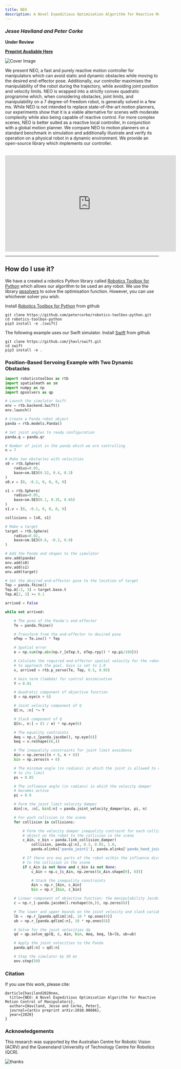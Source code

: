 ```yaml
---
title: NEO
description: A Novel Expeditious Optimisation Algorithm for Reactive Motion Control of Manipulators
---
```


### _Jesse Haviland and Peter Corke_

**Under Review**

**[Preprint Avaliable Here](https://arxiv.org/abs/2010.08686)**

![Cover Image](/images/cover_lite.svg)

We present NEO, a fast and purely reactive motion controller for manipulators which can avoid static and dynamic obstacles while moving to the desired end-effector pose. Additionally, our controller maximises the manipulability of the robot during the trajectory, while avoiding joint position and velocity limits. NEO is wrapped into a strictly convex quadratic programme which, when considering obstacles, joint limits, and manipulability on a 7 degree-of-freedom robot, is generally solved in a few ms. While NEO is not intended to replace state-of-the-art motion planners, our experiments show that it is a viable alternative for scenes with moderate complexity while also being capable of reactive control. For more complex scenes, NEO is better suited as a  reactive local controller, in conjunction with a global motion planner. We compare NEO to motion planners on a standard benchmark in simulation and additionally illustrate and verify its operation on a physical robot in a dynamic environment. We provide an open-source library which implements our controller.

<br>

<iframe width="560" height="315" src="https://www.youtube.com/embed/jSLPJBr8QTY" frameborder="0" allow="accelerometer; autoplay; encrypted-media; gyroscope; picture-in-picture" allowfullscreen></iframe>

<br>


* * *

## How do I use it?

We have a created a robotics Python library called [Robotics Toolbox for Python](https://github.com/petercorke/robotics-toolbox-python) which allows our algorithm to be used an any robot. We use the library [qpsolvers](https://pypi.org/project/qpsolvers/) to solve the optimisation function. However, you can use whichever solver you wish.

Install [Robotics Toolbox for Python](https://github.com/petercorke/robotics-toolbox-python) from github

```shell
git clone https://github.com/petercorke/robotics-toolbox-python.git
cd robotics-toolbox-python
pip3 install -e .[swift]
```

The following example uses our Swift simulator. Install [Swift](https://github.com/jhavl/swift) from github

```shell
git clone https://github.com/jhavl/swift.git
cd swift
pip3 install -e .
```

### Position-Based Servoing Example with Two Dynamic Obstacles
```python
import roboticstoolbox as rtb
import spatialmath as sm
import numpy as np
import qpsolvers as qp

# Launch the simulator Swift
env = rtb.backend.Swift()
env.launch()

# Create a Panda robot object
panda = rtb.models.Panda()

# Set joint angles to ready configuration
panda.q = panda.qr

# Number of joint in the panda which we are controlling
n = 7

# Make two obstacles with velocities
s0 = rtb.Sphere(
    radius=0.05,
    base=sm.SE3(0.52, 0.4, 0.3)
)
s0.v = [0, -0.2, 0, 0, 0, 0]

s1 = rtb.Sphere(
    radius=0.05,
    base=sm.SE3(0.1, 0.35, 0.65)
)
s1.v = [0, -0.2, 0, 0, 0, 0]

collisions = [s0, s1]

# Make a target
target = rtb.Sphere(
    radius=0.02,
    base=sm.SE3(0.6, -0.2, 0.0)
)

# Add the Panda and shapes to the simulator
env.add(panda)
env.add(s0)
env.add(s1)
env.add(target)

# Set the desired end-effector pose to the location of target
Tep = panda.fkine()
Tep.A[:3, 3] = target.base.t
Tep.A[2, 3] += 0.1

arrived = False

while not arrived:

    # The pose of the Panda's end-effector
    Te = panda.fkine()

    # Transform from the end-effector to desired pose
    eTep = Te.inv() * Tep

    # Spatial error
    e = np.sum(np.abs(np.r_[eTep.t, eTep.rpy() * np.pi/180]))

    # Calulate the required end-effector spatial velocity for the robot
    # to approach the goal. Gain is set to 1.0
    v, arrived = rtb.p_servo(Te, Tep, 0.5, 0.05)

    # Gain term (lambda) for control minimisation
    Y = 0.01

    # Quadratic component of objective function
    Q = np.eye(n + 6)

    # Joint velocity component of Q
    Q[:n, :n] *= Y

    # Slack component of Q
    Q[n:, n:] = (1 / e) * np.eye(6)

    # The equality contraints
    Aeq = np.c_[panda.jacobe(), np.eye(6)]
    beq = v.reshape((6,))

    # The inequality constraints for joint limit avoidance
    Ain = np.zeros((n + 6, n + 6))
    bin = np.zeros(n + 6)

    # The minimum angle (in radians) in which the joint is allowed to approach
    # to its limit
    ps = 0.05

    # The influence angle (in radians) in which the velocity damper
    # becomes active
    pi = 0.9

    # Form the joint limit velocity damper
    Ain[:n, :n], bin[:n] = panda.joint_velocity_damper(ps, pi, n)

    # For each collision in the scene
    for collision in collisions:

        # Form the velocity damper inequality contraint for each collision
        # object on the robot to the collision in the scene
        c_Ain, c_bin = panda.link_collision_damper(
            collision, panda.q[:n], 0.3, 0.05, 1.0,
            panda.elinks['panda_joint1'], panda.elinks['panda_hand_joint'])

        # If there are any parts of the robot within the influence distance
        # to the collision in the scene
        if c_Ain is not None and c_bin is not None:
            c_Ain = np.c_[c_Ain, np.zeros((c_Ain.shape[0], 6))]

            # Stack the inequality constraints
            Ain = np.r_[Ain, c_Ain]
            bin = np.r_[bin, c_bin]

    # Linear component of objective function: the manipulability Jacobian
    c = np.r_[-panda.jacobm().reshape((n,)), np.zeros(6)]

    # The lower and upper bounds on the joint velocity and slack variable
    lb = -np.r_[panda.qdlim[:n], 10 * np.ones(6)]
    ub = np.r_[panda.qdlim[:n], 10 * np.ones(6)]

    # Solve for the joint velocities dq
    qd = qp.solve_qp(Q, c, Ain, bin, Aeq, beq, lb=lb, ub=ub)

    # Apply the joint velocities to the Panda
    panda.qd[:n] = qd[:n]

    # Step the simulator by 50 ms
    env.step(50)
```

### Citation

If you use this work, please cite:

```
@article{haviland2020neo,
  title={NEO: A Novel Expeditious Optimisation Algorithm for Reactive Motion Control of Manipulators},
  author={Haviland, Jesse and Corke, Peter},
  journal={arXiv preprint arXiv:2010.08686},
  year={2020}
}
```

### Acknowledgements

This research was supported by the Australian Centre for Robotic Vision (ACRV) and the Queensland Universilty of Technology Centre for Robotics (QCR).

![thanks](/images/acrvqut.png)
